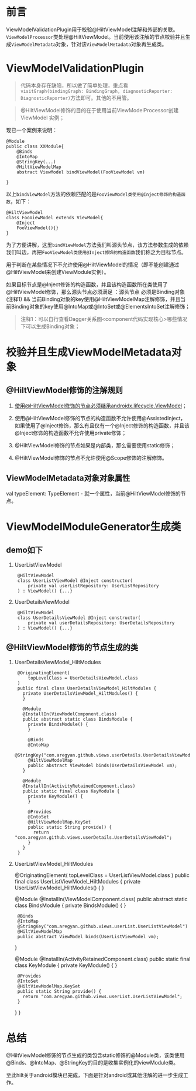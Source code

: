 # 前言 #

ViewModelValidationPlugin用于校验@HiltViewModel注解和外部的关联。`ViewModelProcessor`类处理@HiltViewModel。当前使用该注解的节点校验并且生成`ViewModelMetadata`对象，针对该`ViewModelMetadata`对象再生成类。

# ViewModelValidationPlugin #

> 代码本身存在缺陷，所以做了简单处理，重点看`visitGraph(bindingGraph: BindingGraph, diagnosticReporter: DiagnosticReporter)`方法即可。其他的不用管。

> @HiltViewModel修饰的目的在于使用当前ViewModelProcessor创建ViewModel 实例；

现已一个案例来说明：

	@Module
	public class XXModule{
		@Binds
	    @IntoMap
	    @StringKey(...)
	    @HiltViewModelMap
	    abstract ViewModel bindViewModel(FooViewModel vm)

	}

以上`bindViewModel`方法的依赖匹配的是`FooViewModel类使用@Inject修饰的构造函数`，如下：

	@HiltViewModel
	class FooViewModel extends ViewModel{
		@Inject
		FooViewModel(){}
	}

为了方便讲解，这里`bindViewModel`方法我们叫源头节点，该方法参数生成的依赖我们叫边，再把`FooViewModel类使用@Inject修饰的构造函数`我们称之为目标节点。


用于判断在某些情况下不允许使用@HiltViewModel的情况（即不能创建通过@HiltViewModel来创建ViewModule实例）。

如果目标节点是@Inject修饰的构造函数，并且该构造函数所在类使用了@HiltViewModel修饰，那么源头节点必须满足 ：源头节点 必须是Binding对象(注释1) && 当前Binding对象的key使用@HiltViewModelMap注解修饰，并且当前Binding对象的key使用@IntoMap或@IntoSet或@ElementsIntoSet注解修饰；

> 注释1：可以自行查看Dagger关系图<component代码实现核心>哪些情况下可以生成Binding对象；

# 校验并且生成ViewModelMetadata对象 #

## @HiltViewModel修饰的注解规则 ##

1. 使用@HiltViewModel修饰的节点必须继承androidx.lifecycle.ViewModel；

2. 使用@HiltViewModel修饰的节点的构造函数不允许使用@AssistedInject，如果使用了@Inject修饰，那么有且仅有一个@Inject修饰的构造函数，并且该@Inject修饰的构造函数不允许使用private修饰；

3. @HiltViewModel修饰的节点如果是内部类，那么需要使用static修饰；

4. @HiltViewModel修饰的节点不允许使用@Scope修饰的注解修饰。

## ViewModelMetadata对象对象属性 ##

val typeElement: TypeElement - 就一个属性，当前@HiltViewModel修饰的节点。

# ViewModelModuleGenerator生成类 #

## demo如下 ##

1. UserListViewModel

		@HiltViewModel
		class UserListViewModel @Inject constructor(
		    private val userListRepository: UserListRepository
		) : ViewModel() {...}

2. UserDetailsViewModel

		@HiltViewModel
		class UserDetailsViewModel @Inject constructor(
		    private val userDetailsRepository: UserDetailsRepository
		) : ViewModel() {...}

## @HiltViewModel修饰的节点生成的类 ##

1. UserDetailsViewModel_HiltModules

		@OriginatingElement(
		    topLevelClass = UserDetailsViewModel.class
		)
		public final class UserDetailsViewModel_HiltModules {
		  private UserDetailsViewModel_HiltModules() {
		  }
		
		  @Module
		  @InstallIn(ViewModelComponent.class)
		  public abstract static class BindsModule {
		    private BindsModule() {
		    }
		
		    @Binds
		    @IntoMap
		    @StringKey("com.aregyan.github.views.userDetails.UserDetailsViewModel")
		    @HiltViewModelMap
		    public abstract ViewModel binds(UserDetailsViewModel vm);
		  }
		
		  @Module
		  @InstallIn(ActivityRetainedComponent.class)
		  public static final class KeyModule {
		    private KeyModule() {
		    }
		
		    @Provides
		    @IntoSet
		    @HiltViewModelMap.KeySet
		    public static String provide() {
		      return "com.aregyan.github.views.userDetails.UserDetailsViewModel";
		    }
		  }
		}

2. UserListViewModel_HiltModules


	@OriginatingElement(
	    topLevelClass = UserListViewModel.class
	)
	public final class UserListViewModel_HiltModules {
	  private UserListViewModel_HiltModules() {
	  }
	
	  @Module
	  @InstallIn(ViewModelComponent.class)
	  public abstract static class BindsModule {
	    private BindsModule() {
	    }
	
	    @Binds
	    @IntoMap
	    @StringKey("com.aregyan.github.views.userList.UserListViewModel")
	    @HiltViewModelMap
	    public abstract ViewModel binds(UserListViewModel vm);
	  }
	
	  @Module
	  @InstallIn(ActivityRetainedComponent.class)
	  public static final class KeyModule {
	    private KeyModule() {
	    }
	
	    @Provides
	    @IntoSet
	    @HiltViewModelMap.KeySet
	    public static String provide() {
	      return "com.aregyan.github.views.userList.UserListViewModel";
	    }
	  }
	}

# 总结 #

@HiltViewModel修饰的节点生成的类包含static修饰的@Module类，该类使用@Binds、@IntoMap、@StringKey的目的是收集实例化的viewModule类。

至此hilt关于android模块已完成，下面是针对android或其他注解的进一步生成工作。